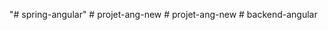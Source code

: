 "# spring-angular" 
#   p r o j e t - a n g - n e w  
 #   p r o j e t - a n g - n e w  
 #   b a c k e n d - a n g u l a r  
 